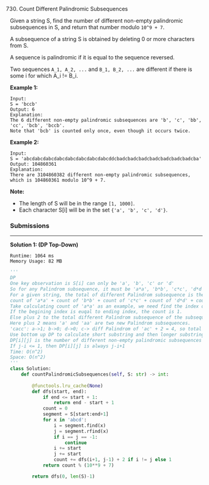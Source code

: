 730. Count Different Palindromic Subsequences

Given a string S, find the number of different non-empty palindromic subsequences in S, and return that number modulo `10^9 + 7`.

A subsequence of a string S is obtained by deleting 0 or more characters from S.

A sequence is palindromic if it is equal to the sequence reversed.

Two sequences `A_1, A_2, ...` and `B_1, B_2, ...` are different if there is some i for which A_i != B_i.

**Example 1:**
```
Input: 
S = 'bccb'
Output: 6
Explanation: 
The 6 different non-empty palindromic subsequences are 'b', 'c', 'bb', 'cc', 'bcb', 'bccb'.
Note that 'bcb' is counted only once, even though it occurs twice.
```

**Example 2:**
```
Input: 
S = 'abcdabcdabcdabcdabcdabcdabcdabcddcbadcbadcbadcbadcbadcbadcbadcba'
Output: 104860361
Explanation: 
There are 3104860382 different non-empty palindromic subsequences, which is 104860361 modulo 10^9 + 7.
```

**Note:**

* The length of S will be in the range `[1, 1000]`.
* Each character S[i] will be in the set `{'a', 'b', 'c', 'd'}`.

### Submissions
---
**Solution 1: (DP Top-Down)**
```
Runtime: 1064 ms
Memory Usage: 82 MB
```
```python
'''
DP
One key observation is S[i] can only be 'a', 'b', 'c' or 'd'
So for any Palindrom subsequence, it must be 'a*a', 'b*b', 'c*c', 'd*d', 'a', 'b', 'c', 'd'. * means 0 or more letters.
For a given string, the total of different Palindrom subsequence is the total count of each type of Palindrom subsequence: 
count of 'a*a' + count of 'b*b' + count of 'c*c' + count of 'd*d' + count of 'a' + count of 'b' + count of 'c' + count of 'd'
Take calculating count of 'a*a' as an example, we need find the index of beginning 'a' and the index of ending 'a'.
If the begining index is euqal to ending index, the count is 1.
Else plus 2 to the total different Palindrom subsequence of the subsequence * between the begining 'a' and the ending 'a'.
Here plus 2 means 'a' and 'aa' are two new Palindrom subsequences.
'cacc': a->1; b->0; d->0; c-> diff Palindrom of 'ac' + 2 = 4, so total is 5.
Use bottom up DP to calculate short substring and then longer substring.
DP[i][j] is the number of different non-empty palindromic subsequences for S[i:j+1]
If j-i <= 1, then DP[i][j] is always j-i+1
Time: O(n^2)
Space: O(n^2)
'''
class Solution:
    def countPalindromicSubsequences(self, S: str) -> int:
        
        @functools.lru_cache(None)
        def dfs(start, end):
            if end <= start + 1:
                return end - start + 1
            count = 0
            segment = S[start:end+1]
            for x in 'abcd':
                i = segment.find(x)
                j = segment.rfind(x)
                if i == j == -1:
                    continue
                i += start
                j += start
                count += dfs(i+1, j-1) + 2 if i != j else 1
            return count % (10**9 + 7)

        return dfs(0, len(S)-1)
```
